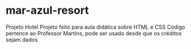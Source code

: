 # mar-azul-resort
 Projeto Hotel
Projeto feito para aula didática sobre HTML e CSS
Código pertence ao Professor Martins, pode ser usado desde que os créditos sejam dados
